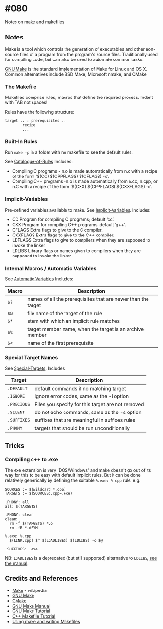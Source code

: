 # #080

Notes on make and makefiles.

## Notes

Make is a tool which controls the generation of executables and other non-source files of a program from the program's source files.
Traditionally used for compiling code, but can also be used to automate common tasks.

[GNU Make](https://www.gnu.org/software/make/) is the standard implementation of Make for Linux and OS X.
Common alternatives include BSD Make, Microsoft nmake, and CMake.

### The Makefile

Makefiles comprise rules, macros that define the required process. Indent with TAB not spaces!

Rules have the following structure:

    target .. : prerequisites ..
            recipe
            ...

### Built-In Rules

Run `make -p` in a folder with no makefile to see the default rules.

See [Catalogue-of-Rules](https://www.gnu.org/software/make/manual/make.html#Catalogue-of-Rules)
Includes:

* Compiling C programs - n.o is made automatically from n.c with a recipe of the form ‘$(CC) $(CPPFLAGS) $(CFLAGS) -c’.
* Compiling C++ programs -n.o is made automatically from n.cc, n.cpp, or n.C with a recipe of the form ‘$(CXX) $(CPPFLAGS) $(CXXFLAGS) -c’.

### Implicit-Variables

Pre-defined variables available to make.
See [Implicit-Variables](https://www.gnu.org/software/make/manual/make.html#Implicit-Variables).
Includes:

* CC Program for compiling C programs; default ‘cc’.
* CXX Program for compiling C++ programs; default ‘g++’.
* CFLAGS Extra flags to give to the C compiler.
* CXXFLAGS Extra flags to give to the C++ compiler.
* LDFLAGS Extra flags to give to compilers when they are supposed to invoke the linker
* LDLIBS Library flags or names given to compilers when they are supposed to invoke the linker

### Internal Macros / Automatic Variables

See [Automatic Variables](https://www.gnu.org/software/make/manual/make.html#Automatic-Variables)
Includes:

| Macro | Description |
|-------|-------------|
| `$?`  | names of all the prerequisites that are newer than the target |
| `$@`  | file name of the target of the rule |
| `$*`  | stem with which an implicit rule matches  |
| `$%`  | target member name, when the target is an archive member |
| `$<`  | name of the first prerequisite |

### Special Target Names

See [Special-Targets](https://www.gnu.org/software/make/manual/make.html#Special-Targets).
Includes:

| Target      | Description |
|-------------|-------------|
| `.DEFAULT`  | default commands if no matching target  |
| `.IGNORE`   | ignore error codes, same as the -i option |
| `.PRECIOUS` | Files you specify for this target are not removed  |
| `.SILENT`   | do not echo commands, same as the -s option |
| `.SUFFIXES` | suffixes that are meaningful in suffixes rules |
| `.PHONY`    | targets that should be run unconditionally |

## Tricks

### Compiling c++ to .exe

The exe extension is very 'DOS/Windows' and make doesn't go out of its way for this to be easy with default implicit rules.
But it can be done relatively generically by defining the suitable `%.exe: %.cpp` rule. e.g.

    SOURCES := $(wildcard *.cpp)
    TARGETS := $(SOURCES:.cpp=.exe)

    .PHONY: all
    all: $(TARGETS)

    .PHONY: clean
    clean:
      rm -f $(TARGETS) *.o
      rm -fR *.dSYM

    %.exe: %.cpp
      $(LINK.cpp) $^ $(LOADLIBES) $(LDLIBS) -o $@

    .SUFFIXES: .exe

NB: `LOADLIBES` is a deprecated (but still supported) alternative to `LDLIBS`, [see the manual](https://www.gnu.org/software/make/manual/html_node/Implicit-Variables.html).

## Credits and References

* [Make](https://en.wikipedia.org/wiki/Make_(software)) - wikipedia
* [GNU Make](https://www.gnu.org/software/make/)
* [CMake](https://cmake.org/)
* [GNU Make Manual](https://www.gnu.org/software/make/manual/make.html)
* [GNU Make Tutorial](https://linuxhint.com/gnu-make-tutorial/)
* [C++ Makefile Tutorial](https://www.softwaretestinghelp.com/cpp-makefile-tutorial/)
* [Using make and writing Makefiles](https://www.cs.swarthmore.edu/~newhall/unixhelp/howto_makefiles.html)

